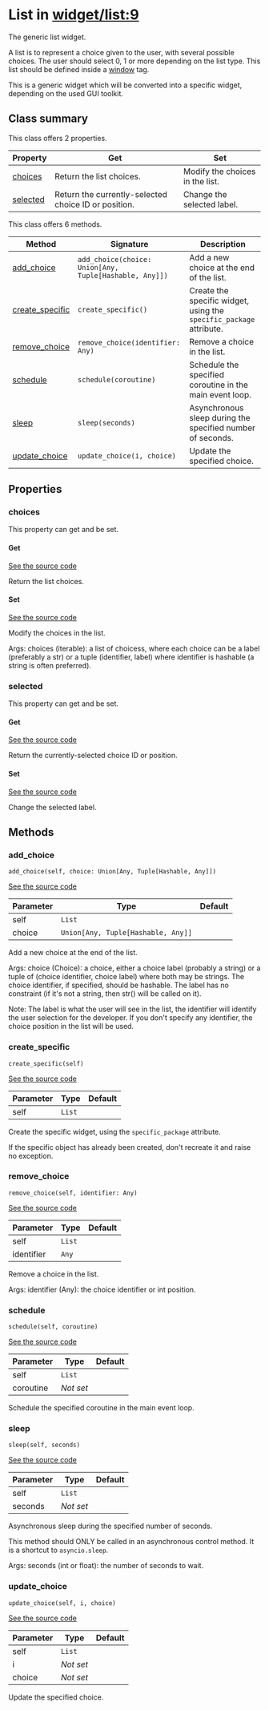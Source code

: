 # List in [widget/list:9](../raw/widget/list.html#L9)

The generic list widget.

A list is to represent a choice given to the user, with
several possible choices.  The user should select 0, 1 or more
depending on the list type.  This list should be defined
inside a [window](../layout/tag/window.md) tag.

This is a generic widget which will be converted into a specific widget,
depending on the used GUI toolkit.

## Class summary

This class offers 2 properties.

| Property | Get | Set |
| -------- | --- | --- |
| [choices](#choices) | Return the list choices. | Modify the choices in the list. |
| [selected](#selected) | Return the currently-selected choice ID or position. | Change the selected label. |

This class offers 6 methods.

| Method | Signature | Description |
| ------ | --------- | ----------- |
| [add_choice](#add_choice) | `add_choice(choice: Union[Any, Tuple[Hashable, Any]])` | Add a new choice at the end of the list. |
| [create_specific](#create_specific) | `create_specific()` | Create the specific widget, using the `specific_package` attribute. |
| [remove_choice](#remove_choice) | `remove_choice(identifier: Any)` | Remove a choice in the list. |
| [schedule](#schedule) | `schedule(coroutine)` | Schedule the specified coroutine in the main event loop. |
| [sleep](#sleep) | `sleep(seconds)` | Asynchronous sleep during the specified number of seconds. |
| [update_choice](#update_choice) | `update_choice(i, choice)` | Update the specified choice. |

## Properties

### choices

This property can get and be set.

#### Get

[See the source code](../raw/widget/list.html#L92)

Return the list choices.

#### Set

[See the source code](../raw/widget/list.html#L97)

Modify the choices in the list.

Args:
    choices (iterable): a list of choicess, where each choice can
            be a label (preferably a str) or a tuple
            (identifier, label) where identifier is hashable
            (a string is often preferred).

### selected

This property can get and be set.

#### Get

[See the source code](../raw/widget/list.html#L135)

Return the currently-selected choice ID or position.

#### Set

[See the source code](../raw/widget/list.html#L144)

Change the selected label.

## Methods

### add_choice

`add_choice(self, choice: Union[Any, Tuple[Hashable, Any]])`

[See the source code](../raw/widget/list.html#L168)

| Parameter | Type | Default |
| --------- | ---- | ------- |
| self | `List` |  |
| choice | `Union[Any, Tuple[Hashable, Any]]` |  |

Add a new choice at the end of the list.

Args:
    choice (Choice): a choice, either a choice label (probably
            a string) or a tuple of (choice identifier, choice label)
            where both may be strings.  The choice identifier,
            if specified, should be hashable.  The label
            has no constraint (if it's not a string, then
            str() will be called on it).

Note:
    The label is what the user will see in the list, the
    identifier will identify the user selection for the
    developer.  If you don't specify any identifier,
    the choice position in the list will be used.

### create_specific

`create_specific(self)`

[See the source code](../raw/widget/list.html#L30)

| Parameter | Type | Default |
| --------- | ---- | ------- |
| self | `List` |  |

Create the specific widget, using the `specific_package` attribute.

If the specific object has already been created, don't recreate it and
raise no exception.

### remove_choice

`remove_choice(self, identifier: Any)`

[See the source code](../raw/widget/list.html#L204)

| Parameter | Type | Default |
| --------- | ---- | ------- |
| self | `List` |  |
| identifier | `Any` |  |

Remove a choice in the list.

Args:
    identifier (Any): the choice identifier or int position.

### schedule

`schedule(self, coroutine)`

[See the source code](../raw/widget/list.html#L75)

| Parameter | Type | Default |
| --------- | ---- | ------- |
| self | `List` |  |
| coroutine | *Not set* |  |

Schedule the specified coroutine in the main event loop.

### sleep

`sleep(self, seconds)`

[See the source code](../raw/widget/list.html#L79)

| Parameter | Type | Default |
| --------- | ---- | ------- |
| self | `List` |  |
| seconds | *Not set* |  |

Asynchronous sleep during the specified number of seconds.

This method should ONLY be called in an asynchronous control method.
It is a shortcut to `asyncio.sleep`.

Args:
    seconds (int or float): the number of seconds to wait.

### update_choice

`update_choice(self, i, choice)`

[See the source code](../raw/widget/list.html#L199)

| Parameter | Type | Default |
| --------- | ---- | ------- |
| self | `List` |  |
| i | *Not set* |  |
| choice | *Not set* |  |

Update the specified choice.
